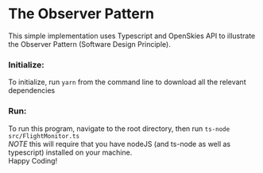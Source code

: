 # The Observer Pattern
This simple implementation uses Typescript and OpenSkies API to illustrate the Observer Pattern (Software Design Principle).


### Initialize:
To initialize, run `yarn` from the command line to download all the relevant dependencies


### Run:
To run this program, navigate to the root directory, then run `ts-node src/FlightMonitor.ts`<br />
*NOTE* this will require that you have nodeJS (and ts-node as well as typescript) installed on your machine.<br />
Happy Coding!